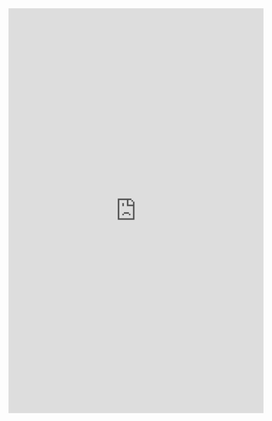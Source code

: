 <iframe src="https://lsvinacns.vn/low-voltage-cables" width="100%" height="800px" name="the-iFrame" frameborder="0"></iFrame><br>